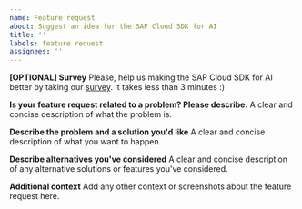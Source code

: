 ```yaml
---
name: Feature request
about: Suggest an idea for the SAP Cloud SDK for AI
title: ''
labels: feature request
assignees: ''
---
```


**[OPTIONAL] Survey**
Please, help us making the SAP Cloud SDK for AI better by taking our [survey](https://sapinsights.eu.qualtrics.com/jfe/form/SV_0P69X6kJ0Pdxqbc).
It takes less than 3 minutes :)

**Is your feature request related to a problem? Please describe.**
A clear and concise description of what the problem is.

**Describe the problem and a solution you'd like**
A clear and concise description of what you want to happen.

**Describe alternatives you've considered**
A clear and concise description of any alternative solutions or features you've considered.

**Additional context**
Add any other context or screenshots about the feature request here.
